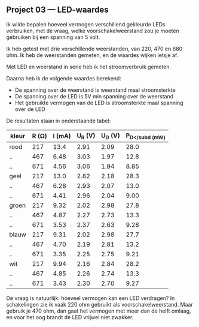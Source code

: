 ## Project 03 — LED-waardes

Ik wilde bepalen hoeveel vermogen verschillend gekleurde LEDs
verbruiken, met de vraag, welke voorschakelweerstand zou je moeten
gebruiken bij een spanning van 5 volt.

Ik heb getest met drie verschillende weerstanden, van 220, 470 en 680
ohm. Ik heb de weerstanden gemeten, en de waardes wijken ietsje af.

Met LED en weerstand in serie heb ik het stroomverbruik gemeten.

Daarna heb ik de volgende waardes berekend:

 * De spanning over de weerstand is weerstand maal stroomsterkte
 * De spanning over de LED is 5V min spanning over de weerstand
 * Het gebruikte vermogen van de LED is stroomsterkte maal spanning
  over de LED

De resultaten staan in onderstaande tabel:


kleur | R (Ω) | I (mA) | U<sub>R</sub> (V) | U<sub>D</sub> (V) | P<sub>D</subd (mW)
------|-------|--------|-------------------|-------------------|-------------------
rood  | 217 | 13.4 |  2.91 | 2.09 | 28.0
..    | 467 | 6.48 |  3.03 | 1.97 | 12.8
..    | 671 | 4.56 |  3.06 | 1.94 | 8.85
geel  | 217 | 13.0 |  2.82 | 2.18 | 28.3
..    | 467 | 6.28 |  2.93 | 2.07 | 13.0
..    | 671 | 4.41 |  2.96 | 2.04 | 9.00
groen | 217 | 9.32 |  2.02 | 2.98 | 27.8
..    | 467 | 4.87 |  2.27 | 2.73 | 13.3
..    | 671 | 3.53 |  2.37 | 2.63 | 9.28
blauw | 217 | 9.31 |  2.02 | 2.98 | 27.7
..    | 467 | 4.70 |  2.19 | 2.81 | 13.2
..    | 671 | 3.35 |  2.25 | 2.75 | 9.21
wit   | 217 | 9.94 |  2.16 | 2.84 | 28.2
..    | 467 | 4.85 |  2.26 | 2.74 | 13.3
..    | 671 | 3.43 |  2.30 | 2.70 | 9.27

De vraag is natuurlijk: hoeveel vermogen kan een LED verdragen? In
schakelingen zie ik vaak 220 ohm gebruikt als voorschakelweerstand.
Maar gebruik je 470 ohm, dan gaat het vermogen met meer dan de helft
omlaag, en voor het oog brandt de LED vrijwel niet zwakker.
